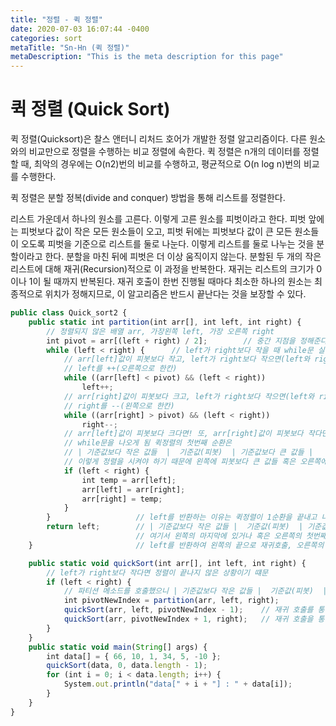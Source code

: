 ```yaml
---
title: "정렬 - 퀵 정렬"
date: 2020-07-03 16:07:44 -0400
categories: sort
metaTitle: "Sn-Hn (퀵 정렬)"
metaDescription: "This is the meta description for this page"
---
```


# 퀵 정렬 (Quick Sort)
퀵 정렬(Quicksort)은 찰스 앤터니 리처드 호어가 개발한 정렬 알고리즘이다.
다른 원소와의 비교만으로 정렬을 수행하는 비교 정렬에 속한다.
퀵 정렬은 n개의 데이터를 정렬할 때, 최악의 경우에는 O(n2)번의 비교를 수행하고, 평균적으로 O(n log n)번의 비교를 수행한다.

퀵 정렬은 분할 정복(divide and conquer) 방법을 통해 리스트를 정렬한다.

리스트 가운데서 하나의 원소를 고른다. 이렇게 고른 원소를 피벗이라고 한다.
피벗 앞에는 피벗보다 값이 작은 모든 원소들이 오고,
피벗 뒤에는 피벗보다 값이 큰 모든 원소들이 오도록 피벗을 기준으로 리스트를 둘로 나눈다.
이렇게 리스트를 둘로 나누는 것을 분할이라고 한다. 분할을 마친 뒤에 피벗은 더 이상 움직이지 않는다.
분할된 두 개의 작은 리스트에 대해 재귀(Recursion)적으로 이 과정을 반복한다. 재귀는 리스트의 크기가 0이나 1이 될 때까지 반복된다.
재귀 호출이 한번 진행될 때마다 최소한 하나의 원소는 최종적으로 위치가 정해지므로, 이 알고리즘은 반드시 끝난다는 것을 보장할 수 있다.


``` javascript
public class Quick_sort2 {
	public static int partition(int arr[], int left, int right) {
		// 정렬되지 않은 배열 arr, 가장왼쪽 left, 가장 오른쪽 right
		int pivot = arr[(left + right) / 2];		// 중간 지점을 정해준다
		while (left < right) {		// left가 right보다 작을 때 while문 실행..
			// arr[left]값이 피봇보다 작고, left가 right보다 작으면(left와 right가 만나지 않았다면)
			// left를 ++(오른쪽으로 한칸)
			while ((arr[left] < pivot) && (left < right))
				left++;
			// arr[right]값이 피봇보다 크고, left가 right보다 작으면(left와 right가 만나지 않았다면)
			// right를 --(왼쪽으로 한칸)
			while ((arr[right] > pivot) && (left < right))
				right--;
			// arr[left]값이 피봇보다 크다면! 또, arr[right]값이 피봇보다 작다면!
			// while문을 나오게 됨 퀵정렬의 첫번째 순환은
			// | 기준값보다 작은 값들  |  기준값(피봇)  | 기준값보다 큰 값들 |
			// 이렇게 정렬을 시켜야 하기 때문에 왼쪽에 피봇보다 큰 값들 혹은 오른쪽에 피봇보다 작은 값들이 있으면 서로 그 값을 교환!
			if (left < right) {
				int temp = arr[left];
				arr[left] = arr[right];
				arr[right] = temp;
			}
		}					// left를 반환하는 이유는 퀵정렬이 1순환을 끝내고 나면
		return left;		// | 기준값보다 작은 값들 |  기준값(피봇)  | 기준값보다 큰 값들 |
							// 여기서 왼쪽의 마지막에 있거나 혹은 오른쪽의 첫번째에 있기 때문에
	}						// left를 반환하여 왼쪽의 끝으로 재귀호출, 오른쪽의 첫번째로 재귀호출을 하면 되기 떄문

	public static void quickSort(int arr[], int left, int right) {
		// left가 right보다 작다면 정렬이 끝나지 않은 상황이기 떄문
		if (left < right) {
			// 파티션 메소드를 호출했으니 | 기준값보다 작은 값들 |  기준값(피봇)  | 기준값보다 큰 값들 | 로 정렬됨
			int pivotNewIndex = partition(arr, left, right);
			quickSort(arr, left, pivotNewIndex - 1);	// 재귀 호출를 통해 왼쪽에 있는 것들을 다시 정렬
			quickSort(arr, pivotNewIndex + 1, right);	// 재귀 호출을 통해 오른쪽에 있는 것들을 다시 정렬
		}
	}
	public static void main(String[] args) {
		int data[] = { 66, 10, 1, 34, 5, -10 };
		quickSort(data, 0, data.length - 1);
		for (int i = 0; i < data.length; i++) {
			System.out.println("data[" + i + "] : " + data[i]);
		}
	}
}
```
